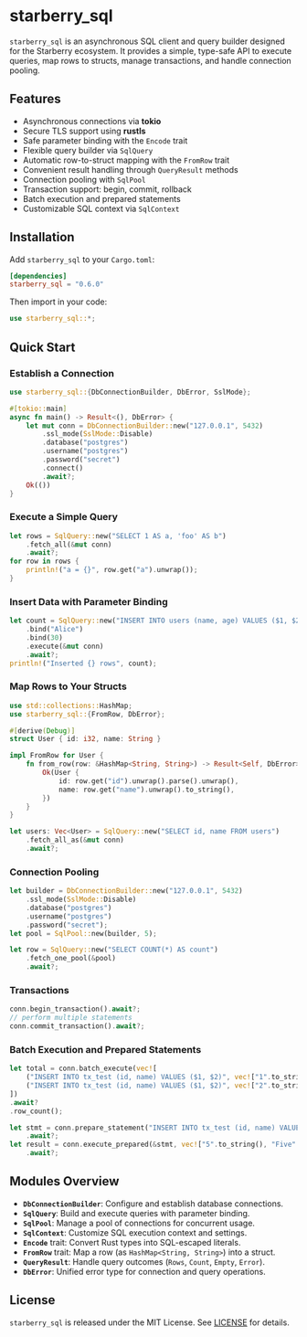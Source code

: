 # starberry_sql

`starberry_sql` is an asynchronous SQL client and query builder designed for the Starberry ecosystem. It provides a simple, type-safe API to execute queries, map rows to structs, manage transactions, and handle connection pooling.

## Features

- Asynchronous connections via **tokio**
- Secure TLS support using **rustls**
- Safe parameter binding with the `Encode` trait
- Flexible query builder via `SqlQuery`
- Automatic row-to-struct mapping with the `FromRow` trait
- Convenient result handling through `QueryResult` methods
- Connection pooling with `SqlPool`
- Transaction support: begin, commit, rollback
- Batch execution and prepared statements
- Customizable SQL context via `SqlContext`

## Installation

Add `starberry_sql` to your `Cargo.toml`:

```toml
[dependencies]
starberry_sql = "0.6.0"
```

Then import in your code:

```rust
use starberry_sql::*;
```

## Quick Start

### Establish a Connection

```rust
use starberry_sql::{DbConnectionBuilder, DbError, SslMode};

#[tokio::main]
async fn main() -> Result<(), DbError> {
    let mut conn = DbConnectionBuilder::new("127.0.0.1", 5432)
        .ssl_mode(SslMode::Disable)
        .database("postgres")
        .username("postgres")
        .password("secret")
        .connect()
        .await?;
    Ok(())
}
```

### Execute a Simple Query

```rust
let rows = SqlQuery::new("SELECT 1 AS a, 'foo' AS b")
    .fetch_all(&mut conn)
    .await?;
for row in rows {
    println!("a = {}", row.get("a").unwrap());
}
```

### Insert Data with Parameter Binding

```rust
let count = SqlQuery::new("INSERT INTO users (name, age) VALUES ($1, $2)")
    .bind("Alice")
    .bind(30)
    .execute(&mut conn)
    .await?;
println!("Inserted {} rows", count);
```

### Map Rows to Your Structs

```rust
use std::collections::HashMap;
use starberry_sql::{FromRow, DbError};

#[derive(Debug)]
struct User { id: i32, name: String }

impl FromRow for User {
    fn from_row(row: &HashMap<String, String>) -> Result<Self, DbError> {
        Ok(User {
            id: row.get("id").unwrap().parse().unwrap(),
            name: row.get("name").unwrap().to_string(),
        })
    }
}

let users: Vec<User> = SqlQuery::new("SELECT id, name FROM users")
    .fetch_all_as(&mut conn)
    .await?;
```

### Connection Pooling

```rust
let builder = DbConnectionBuilder::new("127.0.0.1", 5432)
    .ssl_mode(SslMode::Disable)
    .database("postgres")
    .username("postgres")
    .password("secret");
let pool = SqlPool::new(builder, 5);

let row = SqlQuery::new("SELECT COUNT(*) AS count")
    .fetch_one_pool(&pool)
    .await?;
```

### Transactions

```rust
conn.begin_transaction().await?;
// perform multiple statements
conn.commit_transaction().await?;
```

### Batch Execution and Prepared Statements

```rust
let total = conn.batch_execute(vec![
    ("INSERT INTO tx_test (id, name) VALUES ($1, $2)", vec!["1".to_string(), "One".to_string()]),
    ("INSERT INTO tx_test (id, name) VALUES ($1, $2)", vec!["2".to_string(), "Two".to_string()]),
])
.await?
.row_count();

let stmt = conn.prepare_statement("INSERT INTO tx_test (id, name) VALUES ($1, $2)")
    .await?;
let result = conn.execute_prepared(&stmt, vec!["5".to_string(), "Five".to_string()])
    .await?;
```

## Modules Overview

- **`DbConnectionBuilder`**: Configure and establish database connections.
- **`SqlQuery`**: Build and execute queries with parameter binding.
- **`SqlPool`**: Manage a pool of connections for concurrent usage.
- **`SqlContext`**: Customize SQL execution context and settings.
- **`Encode`** trait: Convert Rust types into SQL-escaped literals.
- **`FromRow`** trait: Map a row (as `HashMap<String, String>`) into a struct.
- **`QueryResult`**: Handle query outcomes (`Rows`, `Count`, `Empty`, `Error`).
- **`DbError`**: Unified error type for connection and query operations.

## License

`starberry_sql` is released under the MIT License. See [LICENSE](../LICENSE.txt) for details. 